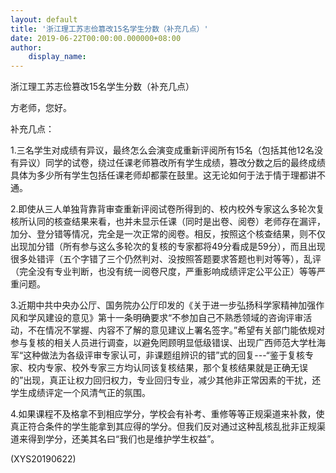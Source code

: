 ```yaml
---
layout: default
title: '浙江理工苏志俭篡改15名学生分数（补充几点）'
date: 2019-06-22T00:00:00.000000+08:00
author:
    display_name: 
---
```


浙江理工苏志俭篡改15名学生分数（补充几点）

方老师，您好。

补充几点：

1.三名学生对成绩有异议，最终怎么会演变成重新评阅所有15名（包括其他12名没有异议）同学的试卷，绕过任课老师篡改所有学生成绩，篡改分数之后的最终成绩具体为多少所有学生包括任课老师却都蒙在鼓里。这无论如何于法于情于理都讲不通。

2.即使从三人单独背靠背审查重新评阅试卷所得到的、校内校外专家这么多轮次复核所认同的核查结果来看，也并未显示任课（同时是出卷、阅卷）老师存在漏评，加分、登分错等情况，完全是一次正常的阅卷。相反，按照这个核查结果，则不仅出现加分错（所有参与这么多轮次的复核的专家都将49分看成是59分），而且出现很多处错评（五个字错了三个仍然判对、没按照答题要求答题也判对等等），乱评（完全没有专业判断，也没有统一阅卷尺度，严重影响成绩评定公平公正）等等严重问题。

3.近期中共中央办公厅、国务院办公厅印发的《关于进一步弘扬科学家精神加强作风和学风建设的意见》第十一条明确要求“不参加自己不熟悉领域的咨询评审活动，不在情况不掌握、内容不了解的意见建议上署名签字。”希望有关部门能依规对参与复核的相关人员进行调查，以避免罔顾明显低级错误、出现广西师范大学杜海军“这种做法为各级评审专家认可，非课题组辨识的错”式的回复---“鉴于复核专家、校内专家、校外专家三方均认同该复核结果，那个复核结果就是正确无误的”出现，真正让权力回归权力，专业回归专业，减少其他非正常因素的干扰，还学生成绩评定一个风清气正的氛围。

4.如果课程不及格拿不到相应学分，学校会有补考、重修等等正规渠道来补救，使真正符合条件的学生能拿到其应得的学分。但我们反对通过这种乱核乱批非正规渠道来得到学分，还美其名曰“我们也是维护学生权益”。

(XYS20190622)

